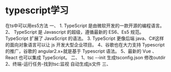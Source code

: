 # typescript学习
在ts中可以用es5方法
一、
    1. TypeScript 是由微软开发的一款开源的编程语言。
    2、 TypeScript 是 Javascript 的超级，遵循最新的 ES6、Es5 规范。TypeScript 扩展了 JavaScript
    的语法。
    3. TypeScript 更像后端 java、C#这样的面向对象语言可以让 js 开发大型企业项目。
    4、谷歌也在大力支持 Typescript 的推广，谷歌的 angular2.x+就是基于 Typescript 语法。
    5、最新的 Vue 、React 也可以集成 TypeScript。
二、
    <!-- 配置自动生成js -->
    1、tsc  --init  生成tsconfig.json 修改outdir
    2、终端-运行任务-找到tsc:监视  自动生成js文件
三、